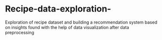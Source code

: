 # Recipe-data-exploration-
Exploration of recipe dataset and building a recommendation system based on insights found with the help of data visualization after data preprocessing
